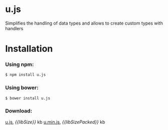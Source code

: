 # u.js
Simplifies the handling of data types and allows to create custom types with handlers

# Installation
### Using npm:
```bash
$ npm install u.js
```

### Using bower:
```bash
$ bower install u.js
```

### Download:
[u.js](https://raw.githubusercontent.com/desker/u.js/master/dist/u.js), *{{libSize}}* kb
[u.min.js](https://raw.githubusercontent.com/desker/u.js/master/dist/u.min.js), *{{libSizePacked}}* kb